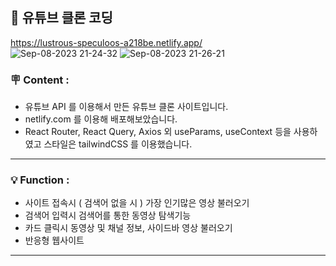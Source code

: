 
##  📌 유튜브 클론 코딩

https://lustrous-speculoos-a218be.netlify.app/ <br/>
![Sep-08-2023 21-24-32](https://github.com/sooboi/youtube/assets/103011139/4cd7fa1c-00a3-48e6-984c-bbb70f6fa499)
![Sep-08-2023 21-26-21](https://github.com/sooboi/youtube/assets/103011139/2764a889-40b4-41df-9433-dbf6d3c7f1f0)

###  🪧 Content :
+ 유튜브 API 를 이용해서 만든 유튜브 클론 사이트입니다.
+ netlify.com 를 이용해 배포해보았습니다.
+ React Router, React Query, Axios 외 useParams, useContext 등을 사용하였고 스타일은 tailwindCSS 를 이용했습니다.

***

###  💡 Function :
+ 사이트 접속시 ( 검색어 없을 시 ) 가장 인기많은 영상 불러오기
+ 검색어 입력시 검색어를 통한 동영상 탐색기능 
+ 카드 클릭시 동영상 및 채널 정보, 사이드바 영상 불러오기
+ 반응형 웹사이트

***
